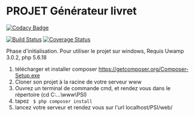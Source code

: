 # PROJET Générateur livret

[![Codacy Badge](https://api.codacy.com/project/badge/Grade/f4d7cb3db2cd4fb6a2080249564ca123)](https://www.codacy.com/app/davidmeimoun/PSI?utm_source=github.com&utm_medium=referral&utm_content=davidmeimoun/PSI&utm_campaign=badger)

[![Build Status](https://travis-ci.org/MamadouBabaMakadji/PSI.svg?branch=master)](https://travis-ci.org/MamadouBabaMakadji/PSI)
[![Coverage Status](https://coveralls.io/repos/github/MamadouBabaMakadji/PSI/badge.svg?branch=master)](https://coveralls.io/github/MamadouBabaMakadji/PSI?branch=master)

Phase d'initialisation.
Pour utiliser le projet sur windows, Requis Uwamp 3.0.2, php 5.6.18
1) télécharger et installer composer https://getcomposer.org/Composer-Setup.exe
2) Cloner son projet à la racine de votre serveur www
3) Ouvrez un terminal de commande cmd, et rendez vous dans le répertoire (cd C:\...\www\PSI)
4) tapez
``` $ php composer install```
5) lancez votre serveur et rendez vous sur l'url localhost/PSI/web/
